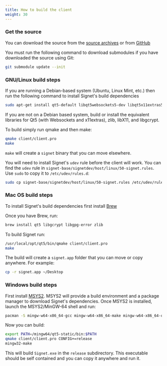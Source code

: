 ```yaml
---
title: How to build the client
weight: 30
---
```


### Get the source

You can download the source from the [source archives](https://nthdimtech.com/downloads/signet-releases/sources/) or from [GitHub](https://github.com/nthdimtech/signet-desktop-client)

You must run the following command to download submodules if you have downloaded the source using Git:
```bash
git submodule update --init
```

### GNU/Linux build steps 

If you are running a Debian-based system (Ubuntu, Linux Mint, etc.) then run the following command to install Signet's build dependencies

```bash
sudo apt-get install qt5-default libqt5websockets5-dev libqt5x11extras5-dev libgcrypt20-dev zlib1g-dev libx11-dev
```

If you are not on a Debian based system, build or install the equivalent libraries for Qt5 (with Websockets and x11extras), zlib, libX11, and libgcrypt.

To build simply run qmake and then make:

```bash
qmake client/client.pro
make
```

`make` will create a `signet` binary that you can move elsewhere.

You will need to install Signet's `udev` rule before the client will work. You can find the `udev` rule in `signet-base/signetdev/host/linux/50-signet.rules`. Use `sudo` to copy it to `/etc/udev/rules.d`:

```bash
sudo cp signet-base/signetdev/host/linux/50-signet.rules /etc/udev/rules.d
```

### Mac OS build steps 

To install Signet's build dependencies first install [Brew](https://brew.sh)

Once you have Brew, run:

```bash
brew install qt5 libgcrypt libgpg-error zlib
```

To build Signet run:

```bash
/usr/local/opt/qt5/bin/qmake client/client.pro
make
```

The build will create a `signet.app` folder that you can move or copy anywhere. For example:

```bash
cp -r signet.app ~/Desktop
```

### Windows build steps

First install [MSYS2](http://www.msys2.org). MSYS2 will provide a build environment and a package manager to download Signet's dependencies. Once MSYS2 is installed, launch the MSYS2/MinGW-64 shell and run:

```bash
pacman -S mingw-w64-x86_64-gcc mingw-w64-x86_64-make mingw-w64-x86_64-qt5-static mingw-w64-x86_64-zlib mingw-w64-x86_64-libgcrypt mingw-w64-x86_64-jasper mingw-w64-x86_64-openssl mingw-w64-x86_64-dbus mingw-w64-x86_64-libwebp
```

Now you can build:

```bash
export PATH=/mingw64/qt5-static/bin:$PATH
qmake client/client.pro CONFIG+=release
mingw32-make
```

This will build `Signet.exe` in the `release` subdirectory. This executable should be self contained and you can copy it anywhere and run it.

